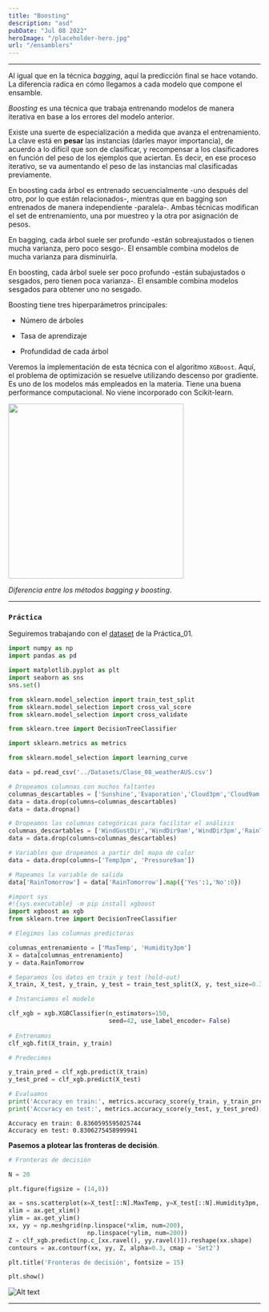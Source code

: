 ```yaml
---
title: "Boosting"
description: "asd"
pubDate: "Jul 08 2022"
heroImage: "/placeholder-hero.jpg"
url: "/ensamblers"
---
```


----

Al igual que en la técnica *bagging*, aquí la predicción final se hace
votando. La diferencia radica en cómo llegamos a cada modelo que compone
el ensamble.

*Boosting* es una técnica que trabaja entrenando modelos de manera
iterativa en base a los errores del modelo anterior.

Existe una suerte de especialización a medida que avanza el
entrenamiento. La clave está en **pesar** las instancias (darles mayor
importancia), de acuerdo a lo difícil que son de clasificar, y
recompensar a los clasificadores en función del peso de los ejemplos que
aciertan. Es decir, en ese proceso iterativo, se va aumentando el peso
de las instancias mal clasificadas previamente.

En boosting cada árbol es entrenado secuencialmente -uno después del
otro, por lo que están relacionados-, mientras que en bagging son
entrenados de manera independiente -paralela-. Ambas técnicas modifican
el set de entrenamiento, una por muestreo y la otra por asignación de
pesos.

En bagging, cada árbol suele ser profundo -están sobreajustados o tienen
mucha varianza, pero poco sesgo-. El ensamble combina modelos de mucha
varianza para disminuirla.

En boosting, cada árbol suele ser poco profundo -están subajustados o
sesgados, pero tienen poca varianza-. El ensamble combina modelos
sesgados para obtener uno no sesgado.

Boosting tiene tres hiperparámetros principales:

-   Número de árboles

-   Tasa de aprendizaje

-   Profundidad de cada árbol

Veremos la implementación de esta técnica con el algoritmo `XGBoost`.
Aquí, el problema de optimización se resuelve utilizando descenso por
gradiente. Es uno de los modelos más empleados en la materia. Tiene una
buena performance computacional. No viene incorporado con Scikit-learn.

<img src = "https://miro.medium.com/max/910/1*nZIFUJv5zwuVTh1tHaYFkg.png" height = 350>

*Diferencia entre los métodos bagging y boosting*.

------------------------------------------------------------------------

### `Práctica`

Seguiremos trabajando con el
[dataset](https://www.kaggle.com/datasets/jsphyg/weather-dataset-rattle-package)
de la Práctica_01.

``` python
import numpy as np
import pandas as pd

import matplotlib.pyplot as plt
import seaborn as sns
sns.set()

from sklearn.model_selection import train_test_split
from sklearn.model_selection import cross_val_score
from sklearn.model_selection import cross_validate

from sklearn.tree import DecisionTreeClassifier

import sklearn.metrics as metrics

from sklearn.model_selection import learning_curve
```

``` python
data = pd.read_csv('../Datasets/Clase_08_weatherAUS.csv')

# Dropeamos columnas con muchos faltantes
columnas_descartables = ['Sunshine','Evaporation','Cloud3pm','Cloud9am','Location','Date']
data = data.drop(columns=columnas_descartables)
data = data.dropna()

# Dropeamos las columnas categóricas para facilitar el análisis
columnas_descartables = ['WindGustDir','WindDir9am','WindDir3pm','RainToday']
data = data.drop(columns=columnas_descartables)

# Variables que dropeamos a partir del mapa de calor
data = data.drop(columns=['Temp3pm', 'Pressure9am'])

# Mapeamos la variable de salida
data['RainTomorrow'] = data['RainTomorrow'].map({'Yes':1,'No':0})
```

``` python
#import sys
#!{sys.executable} -m pip install xgboost
import xgboost as xgb
from sklearn.tree import DecisionTreeClassifier
```

``` python
# Elegimos las columnas predictoras

columnas_entrenamiento = ['MaxTemp', 'Humidity3pm']
X = data[columnas_entrenamiento]
y = data.RainTomorrow

# Separamos los datos en train y test (hold-out)
X_train, X_test, y_train, y_test = train_test_split(X, y, test_size=0.30, random_state=42, stratify = y)
```

``` python
# Instanciamos el modelo

clf_xgb = xgb.XGBClassifier(n_estimators=150,
                            seed=42, use_label_encoder= False)
                            
# Entrenamos
clf_xgb.fit(X_train, y_train)
```

``` python
# Predecimos

y_train_pred = clf_xgb.predict(X_train)
y_test_pred = clf_xgb.predict(X_test)

# Evaluamos
print('Accuracy en train:', metrics.accuracy_score(y_train, y_train_pred))
print('Accuracy en test:', metrics.accuracy_score(y_test, y_test_pred))
```

    Accuracy en train: 0.8360595595025744
    Accuracy en test: 0.8306275458999941

**Pasemos a plotear las fronteras de decisión**.

``` python
# Fronteras de decisión

N = 20 

plt.figure(figsize = (14,8))

ax = sns.scatterplot(x=X_test[::N].MaxTemp, y=X_test[::N].Humidity3pm, hue=y_test[::N], palette='Set2')
xlim = ax.get_xlim()
ylim = ax.get_ylim()
xx, yy = np.meshgrid(np.linspace(*xlim, num=200),
                      np.linspace(*ylim, num=200))
Z = clf_xgb.predict(np.c_[xx.ravel(), yy.ravel()]).reshape(xx.shape)
contours = ax.contourf(xx, yy, Z, alpha=0.3, cmap = 'Set2')

plt.title('Fronteras de decisión', fontsize = 15)

plt.show()
```

<img src="/assets/boost.png" title="a title" alt="Alt text">

------------------------------------------------------------------------